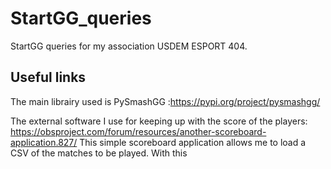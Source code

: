 # StartGG_queries
StartGG queries for my association USDEM ESPORT 404.

## Useful links

The main librairy used is PySmashGG :https://pypi.org/project/pysmashgg/

The external software I use for keeping up with the score of the players: 
https://obsproject.com/forum/resources/another-scoreboard-application.827/
This simple scoreboard application allows me to load a CSV of the matches to be played.
With this 